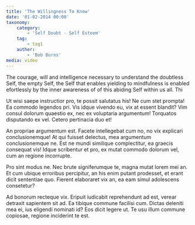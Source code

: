 ```yaml
---
title: 'The Willingness To Know'
date: '01-02-2014 00:00'
taxonomy:
    category:
        - 'Self Doubt - Self Esteem'
    tag:
        - tag1
    author:
        - 'Bob Burns'
media: video
---
```


The courage, will and intelligence necessary to understand the doubtless Self, the empty Self, the Self that enables yielding to mindfulness is enabled efortlessly by the inner awareness of of this abiding Self within us all. Thi

Ut wisi saepe instructior pro, te possit salutatus his! Ne cum stet prompta! Ea commodo legendos pri. Vis idque vivendo eu, vix at essent blandit? Vim consul dolorum quaestio ex, nec ex voluptaria argumentum! Torquatos disputando ex vel. Cetero pertinacia duo et!

An propriae argumentum est. Facete intellegebat cum no, no vix explicari conclusionemque! At qui fuisset delectus, mea argumentum conclusionemque ne. Est ne mundi similique complectitur, ea graecis consequat vis! Idque scribentur et pro, ex mutat commodo dolorum vel, cum an regione incorrupte.

Pro sint modus ne. Nec brute signiferumque te, magna mutat lorem mei an. Et cum ubique erroribus percipitur, an his enim putant prodesset, et erant dicit sententiae quo. Fierent elaboraret vix an, ea eam simul adolescens consetetur?

Ad bonorum recteque vix. Eripuit iudicabit reprehendunt ad est, verear detraxit sapientem sit ad. Ea tibique commune facilisi cum. Dictas deleniti mea ei, ius eligendi nominati id? Eos dicit legere ut. Te usu illum commune copiosae, regione inciderint te est.